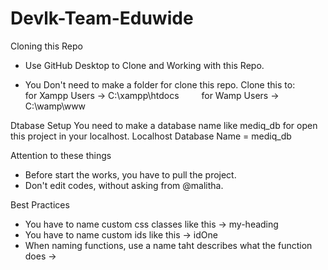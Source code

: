 # Devlk-Team-Eduwide

Cloning this Repo
* Use GitHub Desktop to Clone and Working with this Repo.

* You Don't need to make a folder for clone this repo.
Clone this to:
   for Xampp Users -> C:\xampp\htdocs
   for Wamp Users -> C:\wamp\www

Dtabase Setup
You need to make a database name like mediq_db for open this project in your localhost.
Localhost Database Name = mediq_db


Attention to these things
* Before start the works, you have to pull the project.
* Don't edit codes, without asking from @malitha.

Best Practices
* You have to name custom css classes like this -> my-heading
* You have to name custom ids like this -> idOne
* When naming functions, use a name taht describes what the function does ->
